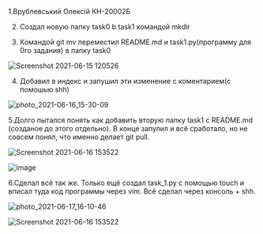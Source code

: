 1.Врублевський Олексій КН-20002Б

2. Создал новую папку task0 b task1 командой mkdir

3. Командой git mv переместил README.md и task1.py(программу для 0го задания) в папку task0
 
![Screenshot 2021-06-15 120526](https://user-images.githubusercontent.com/20855298/122218777-73ad3400-ceb7-11eb-9170-db1e7267cc71.jpg)

4. Добавил в индекс и запушил эти изменение с коментарием(с помошью shh)

![photo_2021-06-16_15-30-09](https://user-images.githubusercontent.com/20855298/122219111-c8e94580-ceb7-11eb-85af-3f4ed87bc3ca.jpg)

5.Долго пытался понять как добавить вторую папку task1 c README.md (созданое до этого отдельно). В конце запулил и всё сработало, но не совсем понял, что именно делает git pull.



![Screenshot 2021-06-16 153522](https://user-images.githubusercontent.com/20855298/122219824-7bb9a380-ceb8-11eb-8495-3293389089c8.jpg)



![image](https://user-images.githubusercontent.com/20855298/122219868-870ccf00-ceb8-11eb-81c3-7a9170aea495.png)


6.Сделал всё так же. Только ещё создал task_1.py с помощью touch и вписал туда код программы через vim. Всё сделал через консоль + shh.

![photo_2021-06-17_16-10-46](https://user-images.githubusercontent.com/20855298/122402920-98bca800-cf86-11eb-9e08-0bfdcce08add.jpg)


![Screenshot 2021-06-16 153522](https://user-images.githubusercontent.com/20855298/122402922-99553e80-cf86-11eb-8580-c347f690b28f.jpg)
